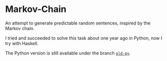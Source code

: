 # Markov-Chain

An attempt to generate predictable random sentences, inspired by the Markov chain.

I tried and succeeded to solve this task about one year ago in Python, now I try with Haskell.

The Python version is still available under the branch [`old-py`](old-py).

